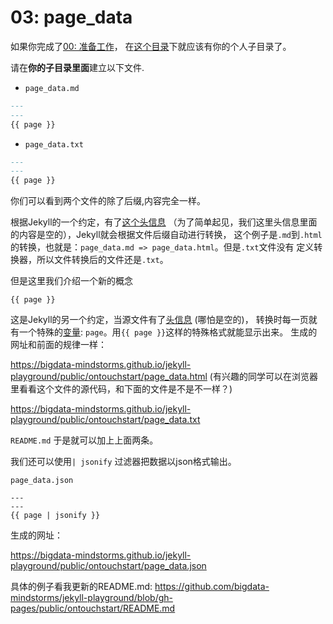 # 03: page_data 

如果你完成了[00: 准备工作](https://github.com/bigdata-mindstorms/jekyll-playground/blob/gh-pages/lessons/00/README.md)， 
在[这个目录](https://github.com/bigdata-mindstorms/jekyll-playground/tree/gh-pages/public)下就应该有你的个人子目录了。

请在**你的子目录里面**建立以下文件.

- `page_data.md`

```markdown
---
---
{{ page }}
```

- `page_data.txt`
```markdown
---
---
{{ page }}
```

你们可以看到两个文件的除了后缀,内容完全一样。

根据Jekyll的一个约定，有了[这个头信息](http://jekyll.bootcss.com/docs/frontmatter/)
（为了简单起见，我们这里头信息里面的内容是空的），Jekyll就会根据文件后缀自动进行转换，
这个例子是`.md`到`.html`的转换，也就是：`page_data.md => page_data.html`。但是`.txt`文件没有
定义转换器，所以文件转换后的文件还是`.txt`。

但是这里我们介绍一个新的概念
```
{{ page }}
```
这是Jekyll的另一个约定，当源文件有了[头信息](http://jekyll.bootcss.com/docs/frontmatter/) (哪怕是空的)，
转换时每一页就有一个特殊的[变量](http://jekyll.bootcss.com/docs/variables/): `page`。用`{{ page }}`这样的特殊格式就能显示出来。
生成的网址和前面的规律一样：

https://bigdata-mindstorms.github.io/jekyll-playground/public/ontouchstart/page_data.html
(有兴趣的同学可以在浏览器里看看这个文件的源代码，和下面的文件是不是不一样？)

https://bigdata-mindstorms.github.io/jekyll-playground/public/ontouchstart/page_data.txt

`README.md` 于是就可以加上上面两条。

我们还可以使用`| jsonify` 过滤器把数据以json格式输出。 

`page_data.json`
```
---
---
{{ page | jsonify }}

```

生成的网址：

https://bigdata-mindstorms.github.io/jekyll-playground/public/ontouchstart/page_data.json

具体的例子看我更新的README.md: 
https://github.com/bigdata-mindstorms/jekyll-playground/blob/gh-pages/public/ontouchstart/README.md



